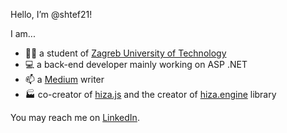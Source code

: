 Hello, I’m @shtef21!

I am...
- 👨‍🎓 a student of [Zagreb University of Technology](https://www.tvz.hr/)
- 💻 a back-end developer mainly working on ASP .NET
- 📫 a [Medium](https://medium.com/@shtef21) writer
- 🏭 co-creator of [hiza.js](https://github.com/nevenpalcec/hiza_js) and the creator of [hiza.engine](https://app.my-rents.com/web/hiza-tutorial.html) library

You may reach me on [LinkedIn](https://www.linkedin.com/in/stjepan-salopek-5a68a8256/).

<!-- - 💞️ I’m looking to collaborate on ... -->

<!---
shtef21/shtef21 is a ✨ special ✨ repository because its `README.md` (this file) appears on your GitHub profile.
You can click the Preview link to take a look at your changes.
--->
